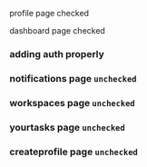 profile page checked

dashboard page checked

### adding auth properly

### notifications page `unchecked`

### workspaces page `unchecked`

### yourtasks page `unchecked`

### createprofile page `unchecked`
